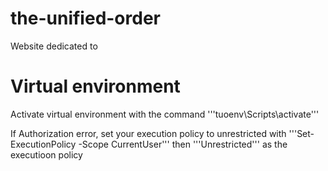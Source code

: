 # the-unified-order
Website dedicated to 

# Virtual environment
Activate virtual environment with the command
'''tuoenv\Scripts\activate'''

If Authorization error, set your execution policy to unrestricted with
'''Set-ExecutionPolicy -Scope CurrentUser''' then '''Unrestricted''' as the executioon policy

